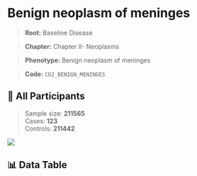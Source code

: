 # Benign neoplasm of meninges

> **Root:** Baseline Disease  

> **Chapter:** Chapter II- Neoplasms  

> **Phenotype:** Benign neoplasm of meninges  

> **Code:** `CD2_BENIGN_MENINGES`

## 🧪 All Participants  
> Sample size: **211565**  
> Cases: **123**  
> Controls: **211442**
<img src="/Sensitive/Figures/ALL/Baseline/CD2_BENIGN_MENINGES.png"/>

## 📊 Data Table
<CsvTableMRF src="/Sensitive/Data/ALL/Baseline/LG_CD2_BENIGN_MENINGES.csv"/>


